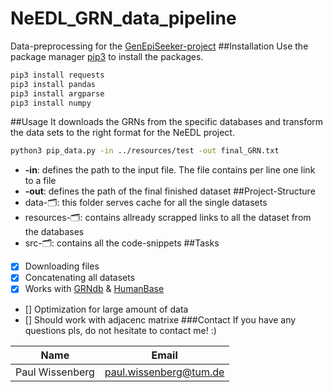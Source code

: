# NeEDL_GRN_data_pipeline
Data-preprocessing for the [GenEpiSeeker-project](https://github.com/biomedbigdata/genepiseeker_dev)
##Installation
Use the package manager [pip3](https://docs.python.org/3/installing/index.html) to install the packages.
```bash
pip3 install requests
pip3 install pandas
pip3 install argparse
pip3 install numpy
```
##Usage 
It downloads the GRNs from the specific databases and transform the data sets to the right format for the NeEDL project.
```bash
python3 pip_data.py -in ../resources/test -out final_GRN.txt
```
- **-in**: defines the path to the input file. The file contains per line one link to a file
- **-out**: defines the path of the final finished dataset
##Project-Structure
- data-🗂: this folder serves cache for all the single datasets
- resources-🗂: contains allready scrapped links to all the dataset from the databases
- src-🗂: contains all the code-snippets
##Tasks
* [x] Downloading files
* [x] Concatenating all datasets
* [x] Works with [GRNdb](http://www.grndb.com/) & [HumanBase](https://hb.flatironinstitute.org/download)
* [] Optimization for large amount of data
* [] Should work with adjacenc matrixe
###Contact
If you have any questions pls, do not hesitate to contact me! :)
<!-- Tables -->
| Name | Email                                                   |
| -----|---------------------------------------------------------|
|Paul Wissenberg | [paul.wissenberg@tum.de](mailto:paul.wissenberg@tum.de) |